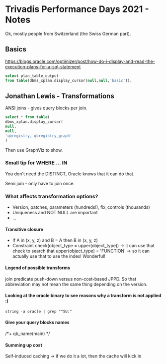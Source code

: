 # Trivadis Performance Days 2021 - Notes
Ok, mostly people from Switzerland (the Swiss German part).

## Basics
https://blogs.oracle.com/optimizer/post/how-do-i-display-and-read-the-execution-plans-for-a-sql-statement

```sql
select plan_table_output
from table(dbms_xplan.display_cursor(null,null,'basic'));
```


## Jonathan Lewis - Transformations
ANSI joins - gives query blocks per join.

```sql
select * from table(
dbms_xplan.display_cursor(
null,
null,
'qbregistry, qbregistry_graph'
)
```

Then use GraphViz to show.

### Small tip for WHERE ... IN
You don't need the DISTINCT, Oracle knows that it can do that.

Semi join - only have to join once.

### What affects transformation options?
 * Version, patches, parameters (hundreds!), fix_controls (thousands)
 * Uniqueness and NOT NULL are important
 * ...

#### Transitive closure
 * If A in (x, y, z) and B = A then B in (x, y, z)
 * Constraint check(object_type = upper(object_type)) -> it can use that check to search that upper(object_type) = 'FUNCTION' -> so it can actually use that to use the index! Wonderful!

#### Legend of possible transforms
join predicate push-down versus non-cost-based JPPD. So that abbreviation may
not mean the same thing depending on the version.

#### Looking at the oracle binary to see reasons why a transform is not applied :)

	string -a oracle | grep "^SU:"

#### Give your query blocks names

/*+ qb_name(main) */

#### Summing up cost
Self-induced caching -> if we do it a lot, then the cache will kick in.


